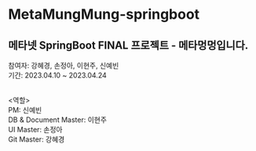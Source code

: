 # MetaMungMung-springboot

## 메타넷 SpringBoot FINAL 프로젝트  - 메타멍멍입니다.


참여자: 강혜경, 손정아, 이현주, 신예빈 <br/>
기간: 2023.04.10 ~ 2023.04.24 <br/><br/>

<역할> <br/>
PM: 신예빈 <br/>
DB & Document Master: 이현주 <br/>
UI Master: 손정아 <br/>
Git Master: 강혜경 <br/>

